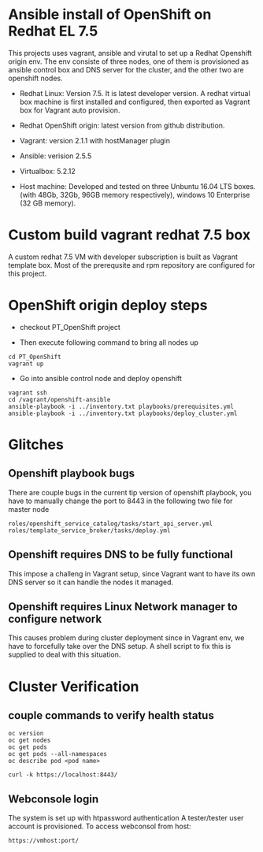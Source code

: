 # Ansible install of OpenShift on Redhat EL 7.5   

This projects uses vagrant, ansible and virutal to set up a Redhat Openshift origin env.
The env consiste of three nodes, one of them is provisioned as ansible control box and DNS server for the cluster,
and the other two are openshift nodes.

* Redhat Linux: Version 7.5. It is latest developer version. 
  A redhat virtual box machine is first installed and configured, then exported as Vagrant box 
  for Vagrant auto provision.

* Redhat OpenShift origin: latest version from github distribution.

* Vagrant: version  2.1.1 with hostManager plugin

* Ansible: verision 2.5.5

* Virtualbox: 5.2.12

* Host machine: Developed and tested on three Unbuntu 16.04 LTS boxes. (with 48Gb, 32Gb, 96GB memory respectively), windows 10 Enterprise (32 GB memory).

# Custom build vagrant redhat 7.5 box

A custom redhat 7.5 VM with developer subscription is built as Vagrant template box.
Most of the prerequsite and rpm repository are configured for this project.

# OpenShift origin deploy steps

* checkout PT_OpenShift project

* Then execute following command to bring all nodes up

```
cd PT_OpenShift
vagrant up
```
* Go into ansible control node and deploy openshift

```
vagrant ssh 
cd /vagrant/openshift-ansible
ansible-playbook -i ../inventory.txt playbooks/prerequisites.yml 
ansible-playbook -i ../inventory.txt playbooks/deploy_cluster.yml 
```


# Glitches

## Openshift playbook bugs
There are couple bugs in the current tip version of openshift playbook, you have
to manually change the port to 8443 in the following two file for master node

```
roles/openshift_service_catalog/tasks/start_api_server.yml
roles/template_service_broker/tasks/deploy.yml
```

## Openshift requires DNS to be fully functional
This impose a challeng in Vagrant setup, since Vagrant want to have its own DNS server 
so it can handle the nodes it managed.

## Openshift requires Linux Network manager to configure network
This causes problem during cluster deployment since in Vagrant env, we have to forcefully
take over the DNS setup. A shell script to fix this is supplied to deal with this situation.



# Cluster Verification

## couple commands to verify health status
```
oc version
oc get nodes
oc get pods 
oc get pods --all-namespaces
oc describe pod <pod name>

curl -k https://localhost:8443/

```
## Webconsole login
The system is set up with htpassword authentication
A tester/tester user account is provisioned.
To access webconsol from host:

```
https://vmhost:port/
```


